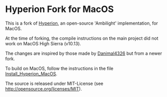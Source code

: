 # Hyperion Fork for MacOS

This is a fork of [Hyperion](https://github.com/hyperion-project/hyperion), an open-source 'Ambilight' implementation, for MacOS. 

At the time of forking, the compile instructions on the main project did not work on MacOS High Sierra (v10.13).

The changes are inspired by those made by [Danimal4326](https://github.com/Danimal4326/hyperion/commit/d1ee432ba3e48749900cf0083278dbe1e65891ee#diff-975b84a0bb29583e8983da66c1373744R75) but from a newer fork.

To build on MacOS, follow the instructions in the file [Install_Hyperion_MacOS](./Install_Hyperion_MacOS.md).

The source is released under MIT-License (see http://opensource.org/licenses/MIT).
